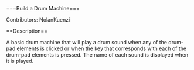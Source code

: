 ===Build a Drum Machine===

Contributors: NolanKuenzi

==Description==

A basic drum machine that will play a drum sound when any of the drum-pad elements is clicked or when the key that corresponds with each of the drum-pad elements is pressed. The name of each sound is displayed when it is played.